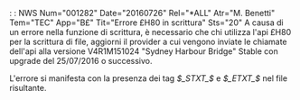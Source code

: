  :  : NWS Num="001282" Date="20160726" Rel="\*ALL" Atr="M. Benetti" Tem="TEC" App="B£" Tit="Errore £H80 in scrittura" Sts="20"
A causa di un errore nella funzione di scrittura, è necessario che chi utilizza l'api £H80 per la scrittura di file,
aggiorni il provider a cui vengono inviate le chiamate dell'api alla versione V4R1M151024 "Sydney Harbour Bridge" Stable con upgrade del 25/07/2016 o successivo.

L'errore si manifesta con la presenza dei tag _$_STXT_$_  e _$_ETXT_$_ nel file risultante.
